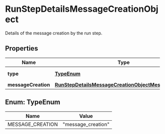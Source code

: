 

# RunStepDetailsMessageCreationObject

Details of the message creation by the run step.

## Properties

| Name | Type | Description | Notes |
|------------ | ------------- | ------------- | -------------|
|**type** | [**TypeEnum**](#TypeEnum) | Always &#x60;message_creation&#x60;. |  |
|**messageCreation** | [**RunStepDetailsMessageCreationObjectMessageCreation**](RunStepDetailsMessageCreationObjectMessageCreation.md) |  |  |



## Enum: TypeEnum

| Name | Value |
|---- | -----|
| MESSAGE_CREATION | &quot;message_creation&quot; |




